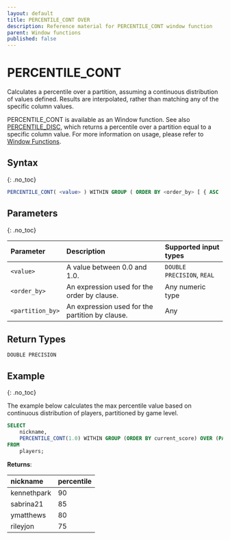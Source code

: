 ```yaml
---
layout: default
title: PERCENTILE_CONT OVER
description: Reference material for PERCENTILE_CONT window function
parent: Window functions
published: false
---
```


# PERCENTILE_CONT

Calculates a percentile over a partition, assuming a continuous distribution of values defined. Results are interpolated, rather than matching any of the specific column values. 

PERCENTILE\_CONT is available as an Window function. See also [PERCENTILE\_DISC](../window/percentile-disc-window.md), which returns a percentile over a partition equal to a specific column value. For more information on usage, please refer to [Window Functions](../window/index.md).

## Syntax
{: .no_toc}

```sql
PERCENTILE_CONT( <value> ) WITHIN GROUP ( ORDER BY <order_by> [ { ASC | DESC } ] ) [ OVER ( PARTITION BY <partition_by> ) ]
```

## Parameters 
{: .no_toc}

| Parameter | Description                                      |Supported input types | 
| :--------- | :------------------------------------------------ | :------------| 
| `<value>`   | A value between 0.0 and 1.0.  | `DOUBLE PRECISION`, `REAL` |
| `<order_by>` | An expression used for the order by clause. | Any numeric type |
| `<partition_by>` | An expression used for the partition by clause. | Any |

## Return Types
`DOUBLE PRECISION`

## Example
{: .no_toc}

The example below calculates the max percentile value based on continuous distribution of players, partitioned by game level. 

```sql
SELECT
	nickname,
	PERCENTILE_CONT(1.0) WITHIN GROUP (ORDER BY current_score) OVER (PARTITION BY leve;) AS percentile
FROM
	players;
```

**Returns**:

| nickname | percentile | 
|:-----|:-------|
| kennethpark | 90 | 
| sabrina21 | 85 | 
| ymatthews | 80 | 
| rileyjon | 75 | 


